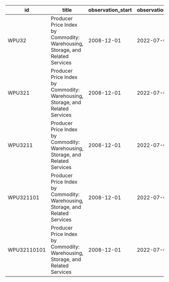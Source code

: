 | id          | title                                                                         | observation_start   | observation_end   |
|-------------|-------------------------------------------------------------------------------|---------------------|-------------------|
| WPU32       | Producer Price Index by Commodity: Warehousing, Storage, and Related Services | 2008-12-01          | 2022-07-01        |
| WPU321      | Producer Price Index by Commodity: Warehousing, Storage, and Related Services | 2008-12-01          | 2022-07-01        |
| WPU3211     | Producer Price Index by Commodity: Warehousing, Storage, and Related Services | 2008-12-01          | 2022-07-01        |
| WPU321101   | Producer Price Index by Commodity: Warehousing, Storage, and Related Services | 2008-12-01          | 2022-07-01        |
| WPU32110101 | Producer Price Index by Commodity: Warehousing, Storage, and Related Services | 2008-12-01          | 2022-07-01        |